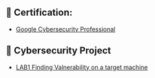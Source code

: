 <h2>📃 Certification:</h2>

- [Google Cybersecurity Professional](https://www.coursera.org/account/accomplishments/professional-cert/3S2KPZ6RQU5B)

<h2>💾 Cybersecurity Project </h2>

- [LAB1 Finding Valnerability on a target machine](https://github.com/supakitboon/Lab-1.git)
  
